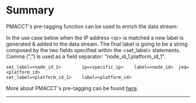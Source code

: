 # Summary

PMACCT's pre-tagging function can be used to enrich the data stream:

In the use case below when the IP address \<ip\> is matched a new label is generated & added to the data stream. 
The final label is going to be a string composed by the two fields specified within the \<set\_label\> statements. 
Comma (",") is used as a field separator: "node\_id\_1,platform\_id\_1".

```text
set_label=<node_id_1>        ip=<specific_ip>    label=<node_id>  jeq=<platform_id>
set_label=<platform_id_1>    label=<platform_id>
```

More about PMACCT's pre-tagging can be found [here](https://github.com/scuzzilla/pmacct/blob/master/CONFIG-KEYS).

---


